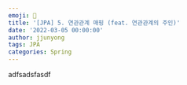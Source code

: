 ```yaml
---
emoji: 🧢
title: '[JPA] 5. 연관관계 매핑 (feat. 연관관계의 주인)'
date: '2022-03-05 00:00:00'
author: jjunyong
tags: JPA
categories: Spring
---
```


adfsadsfasdf

